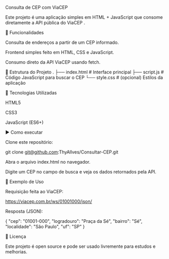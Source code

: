 Consulta de CEP com ViaCEP

Este projeto é uma aplicação simples em HTML + JavaScript que consome diretamente a API pública do ViaCEP
.

🚀 Funcionalidades

Consulta de endereços a partir de um CEP informado.

Frontend simples feito em HTML, CSS e JavaScript.

Consumo direto da API ViaCEP usando fetch.

📂 Estrutura do Projeto
.
├── index.html      # Interface principal
├── script.js       # Código JavaScript para buscar o CEP
└── style.css       # (opcional) Estilos da aplicação

🔧 Tecnologias Utilizadas

HTML5

CSS3

JavaScript (ES6+)

▶️ Como executar

Clone este repositório:

git clone git@github.com:ThyAllves/Consultar-CEP.git


Abra o arquivo index.html no navegador.

Digite um CEP no campo de busca e veja os dados retornados pela API.

📌 Exemplo de Uso

Requisição feita ao ViaCEP:

https://viacep.com.br/ws/01001000/json/


Resposta (JSON):

{
  "cep": "01001-000",
  "logradouro": "Praça da Sé",
  "bairro": "Sé",
  "localidade": "São Paulo",
  "uf": "SP"
}

📜 Licença

Este projeto é open source e pode ser usado livremente para estudos e melhorias.
